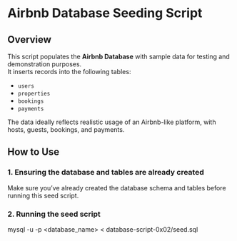 # Airbnb Database Seeding Script

## Overview
This script populates the **Airbnb Database** with sample data for testing and demonstration purposes.  
It inserts records into the following tables:
- `users`
- `properties`
- `bookings`
- `payments`

The data ideally reflects realistic usage of an Airbnb-like platform, with hosts, guests, bookings, and payments.


## How to Use

### 1. Ensuring the database and tables are already created
Make sure you’ve already created the database schema and tables before running this seed script.

### 2️. Running the seed script
mysql -u <username> -p <database_name> < database-script-0x02/seed.sql

